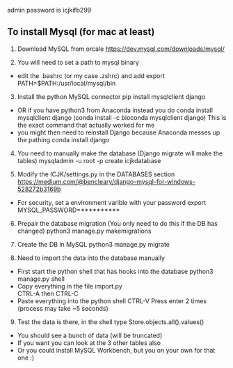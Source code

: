 admin password is icjkifb299

## To install Mysql (for mac at least)
1. Download MySQL from orcale
https://dev.mysql.com/downloads/mysql/

2. You will need to set a path to mysql binary
- edit the .bashrc (or my case .zshrc) and add
export PATH=$PATH:/usr/local/mysql/bin

3. Install the python MySQL connector
pip install mysqlclient django
- OR if you have python3 from Anaconda instead you do
conda install mysqlclient django
(conda install -c bioconda mysqlclient django) This is the exact command that actually worked for me
- you might then need to reinstall Django because Anaconda messes up the pathing
conda install django

4. You need to manually make the database (Django migrate will make the tables)
mysqladmin -u root -p create icjkdatabase

5. Modify the ICJK/settings.py in the DATABASES section
https://medium.com/@bencleary/django-mysql-for-windows-528272b3169b
- For security, set a environment varible with your password
export MYSQL_PASSWORD=**********

6. Prepair the database migration (You only need to do this if the DB has changed)
python3 manage.py makemigrations

7. Create the DB in MySQL
python3 manage.py migrate 

8. Need to import the data into the database manually
- First start the python shell that has hooks into the database
python3 manage.py shell
- Copy everything in the file import.py  
CTRL-A then CTRL-C
- Paste everything into the python shell
CTRL-V
Press enter 2 times (process may take ~5 seconds)

9. Test the data is there, in the shell type
Store.objects.all().values()
- You should see a bunch of data (will be truncated)
- If you want you can look at the 3 other tables also
- Or you could install MySQL Workbench, but you on your own for that one :)
